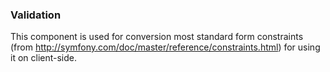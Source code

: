 ### Validation

This component is used for conversion most standard form constraints (from http://symfony.com/doc/master/reference/constraints.html) for using it on client-side.